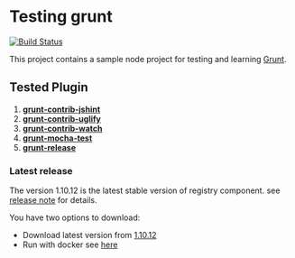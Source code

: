 # Testing grunt

[![Build Status](https://travis-ci.org/dani8art/testing-grunt.svg?branch=master)](https://travis-ci.org/dani8art/testing-grunt)

This project contains a sample node project for testing and learning [Grunt](http://gruntjs.com/).

## Tested Plugin

1. [**grunt-contrib-jshint**]()
2. [**grunt-contrib-uglify**]()
3. [**grunt-contrib-watch**]()
4. [**grunt-mocha-test**]()
5. [**grunt-release**]()

### Latest release

 The version 1.10.12 is the latest stable version of registry component.
see [release note](http://github.com/dani8art/testing-grunt/releases/tag/1.10.12) for details.

You have two options to download:

- Download latest version from [1.10.12](http://github.com/dani8art/testing-grunt/releases/tag/1.10.12)
- Run with docker see [here](https://hub.docker.com/r/darteaga/testing-grunt/)
